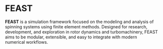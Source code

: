 # FEAST
**FEAST** is a simulation framework focused on the modeling and analysis of spinning systems using finite element methods. Designed for research, development, and exploration in rotor dynamics and turbomachinery, FEAST aims to be modular, extensible, and easy to integrate with modern numerical workflows.
